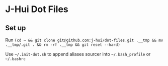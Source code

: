 J-Hui Dot Files
===============

Set up
------
Run `(cd ~ && git clone git@github.com:j-hui/dot-files.git .__tmp && mv .__tmp/.git . && rm -rf .__tmp && git reset --hard)`

Use `~/.init-dot.sh` to append aliases sourcer into `~/.bash_profile` or `~/.bashrc`
